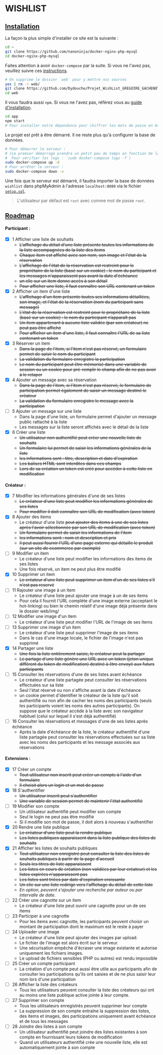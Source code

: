 # WISHLIST

## <u>Installation</u>

La façon la plus simple d'installer ce site est la suivante :
```bash
cd ~
git clone https://github.com/nanoninja/docker-nginx-php-mysql
cd docker-nginx-php-mysql
```

Faites attention à avoir `docker-compose` par la suite. Si vous ne l'avez pas, veuillez suivre ces [instructions](https://docs.docker.com/compose/install/).

```bash
# On supprime le dossier `web` pour y mettre nos sources
yes | rm -r web/
git clone https://github.com/Dydouche/Projet_WishList_GREGOIRE_GACHENOT_BERGERON web/
cd web
```

Il vous faudra aussi `npm`. Si vous ne l'avez pas, référez vous au [guide d'installation](https://www.npmjs.com/get-npm).

```bash
cd app
npm start
# Pour installer notre dépendance pour chiffrer les mots de passe en Argon2
```

Le projet est prêt à être démarré. Il ne reste plus qu'à configurer la base de données.

```bash
# Pour démarrer le serveur :
# (Le premier démarrage prendra un petit peu de temps en fonction de la connexion disponible
#  Pour vérifier les logs : `sudo docker-compose logs -f`)
sudo docker-compose up -d
# Pour arrêter le serveur :
sudo docker-compose down -v
```

Une fois que le serveur est démarré, il faudra importer la base de données `wishlist` dans phpMyAdmin à l'adresse `localhost:8080` via le fichier [`setup.sql`](setup.sql).

> L'utilisateur par défaut est `root` avec comme mot de passe `root`.

## <u>Roadmap</u>

#### Participant :

- [x] 1 Afficher une liste de souhaits
    - ~~L'affichage du détail d'une liste présente toutes les informations de la liste accompagnées de la liste des items~~
    - ~~Chaque item est affiché avec son nom, son image et l'état de la réservation~~
    - ~~L'affichage de l'état de la réservation est restreint pour le propriétaire de la liste (basé sur un cookie) : le nom du participant et les messages n'apparaissent pas avant la date d'échéance~~
    - ~~un clic sur un item donne accès à son détail~~
    - ~~Pour afficher une liste, il faut connaître son URL contenant un token~~
- [x] 2 Afficher un item d'une liste
    - ~~L'affichage d'un item présente toutes ses informations détaillées, son image, et l'état de la
    réservation (nom du participant sans message)~~
    - ~~L'état de la réservation est restreint pour le propriétaire de la liste (basé sur un cookie) : le nom du participant n’apparaît pas~~
    - ~~Un item appartenant à aucune liste validée (par son créateur) ne peut pas être affiché~~
    - ~~Pour afficher un item d'une liste, il faut connaître l'URL de sa liste contenant un token~~
- [x] 3 Réserver un item
    - ~~Dans la page de l'item, si l'item n'est pas réservé, un formulaire permet de saisir le nom du participant~~
    - ~~La validation du formulaire enregistre la participation~~
    - ~~Le nom du participant peut être mémorisé dans une variable de session ou un cookie pour pré-remplir le champ afin de ne pas avoir à le retaper~~
- [x] 4 Ajouter un message avec sa réservation
    - ~~Dans la page de l'item, si l'item n'est pas réservé, le formulaire de participation permet également de saisir un message destiné le créateur~~
    - ~~La validation du formulaire enregistre le message avec la participation~~
- [ ] 5 Ajouter un message sur une liste
    - Dans la page d'une liste, un formulaire permet d'ajouter un message public rattaché à la liste
    - Les messages sur la liste seront affichés avec le détail de la liste
- [x] 6 Créer une liste
    - ~~Un utilisateur non authentifié peut créer une nouvelle liste de souhaits~~
    - ~~Un formulaire lui permet de saisir les informations générales de la liste~~
    - ~~les informations sont : titre, description et date d'expiration~~
    - ~~Les balises HTML sont interdites dans ces champs~~
    - ~~Lors de sa création un token est créé pour accéder à cette liste en modification~~

#### Créateur :

- [x] 7 Modifier les informations générales d'une de ses listes
    - ~~Le créateur d'une liste peut modifier les informations générales de ses listes~~
    - ~~Pour modifier il doit connaître son URL de modification (avec token)~~
- [x] 8 Ajouter des items
    - Le créateur d'une liste ~~peut ajouter des items à une de ses listes après l'avoir sélectionnée par son URL de modification (avec token)~~
    - ~~Un formulaire permet de saisir les informations de l'item~~
    - ~~les informations sont : nom et description et prix~~
    - ~~il peut aussi fournir l'URL d'une page externe qui détaille  le produit (sur un site de ecommerce par exemple)~~
- [ ] 9 Modifier un item
    - Le créateur d'une liste peut modifier les informations des items de ses listes
    - Une fois réservé, un item ne peut plus être modifié
- [x] 10 Supprimer un item
    - ~~Le créateur d'une liste peut supprimer un item d'un de ses listes s'il n'est pas reservé~~
- [ ] 11 Rajouter une image à un item
    - Le créateur d'une liste peut ajouter une image à un de ses items
    - Pour cela il fournit l'URL complète d'une image externe (acceptant le hot-linking) ou bien le chemin relatif d'une image déjà présente dans le dossier web/img/
- [ ] 12 Modifier une image d'un item
    - Le créateur d'une liste peut modifier l'URL de l'image de ses items
- [ ] 13 Supprimer une image d'un item
    - Le créateur d'une liste peut supprimer l'image de ses items
    - Dans le cas d'une image locale, le fichier de l'image n'est pas supprimé
- [x] 14 Partager une liste
    - ~~Une fois la liste entièrement saisie, le créateur peut la partager~~
    - ~~Le partage d'une liste génère une URL avec un token (jeton unique différent du token de modification) destiné à être envoyé aux futurs participants~~
- [ ] 15 Consulter les réservations d'une de ses listes avant échéance
    - Le créateur d'une liste partagée peut consulter les réservations effectuées sur sa liste
    - Seul l'état réservé ou non s'affiche avant la date d'échéance
    - un cookie permet d'identifier le créateur de la liste qu'il soit authentifié ou non afin de cacher les noms des  participants (seuls les participants voient les noms des  autres participants). On suppose que le créateur accède à la  liste avec son navigateur habituel (celui sur lequel il s'est  déjà authentifié)
- [ ] 16 Consulter les réservations et messages d'une de ses listes après échéance
    - Après la date d'échéance de la liste, le créateur authentifié d'une liste partagée peut consulter les réservations effectuées sur sa liste avec les noms des participants et les message associés aux réservations

#### Extensions :

- [x] 17 Créer un compte
    - ~~Tout utilisateur non inscrit peut créer un compte à l'aide d'un formulaire~~
    - ~~Il choisit alors un login et un mot de passe~~
- [x] 18 S'authentifier
    - ~~Un utilisateur inscrit peut s'authentifier~~
    - ~~Une variable de session permet de maintenir l'état authentifié~~
- [ ] 19 Modifier son compte
    - Un utilisateur authentifié peut modifier son compte
    - Seul le login ne peut pas être modifié
    - Si il modifie son mot de passe, il doit alors à nouveau s'authentifier
- [x] 20 Rendre une liste publique
    - ~~Le créateur d'une liste peut la rendre publique~~
    - ~~Les listes publiques apparaissent dans la liste publique des listes de souhaits~~
- [x] 21 Afficher les listes de souhaits publiques
    - ~~Tout utilisateur non enregistré peut consulter la liste des listes de souhaits publiques à partir de la page d'accueil~~
    - ~~Seuls les titres de liste apparaissent~~
    - ~~Les listes en cours de création (non validées par leur créateur) et les listes expirées n'apparaissent pas~~
    - ~~Les listes sont triées par date d'expiration croissante~~
    - ~~Un clic sur une liste redirige vers l'affichage du détail de cette liste~~
    - *En option, peuvent s'ajouter une recherche par auteur ou par intervalle de date.*
- [ ] 22 Créer une cagnotte sur un item
    - Le créateur d'une liste peut ouvrir une cagnotte pour un de  ses items
- [ ] 23 Participer à une cagnotte
    - Pour les items avec cagnotte, les participants peuvent choisir un montant de participation dont le maximum est le reste à payer
- [ ] 24 Uploader une image
    - Le créateur d'une liste peut ajouter des images par upload.
    - Le fichier de l'image est alors écrit sur le serveur.
    - Une sécurisation empêche d'écraser une image existante et autorise uniquement les fichiers images.
    - Le upload de fichiers sensibles (PHP ou autres) est rendu  impossible
- [ ] 25 Créer un compte participant
    - La création d'un compte peut aussi être utile aux participants afin de consulter les participations qu'ils ont saisies et de ne plus saisir leur  nom lors d'une participation
- [ ] 26 Afficher la liste des créateurs
    - Tous les utilisateurs peuvent consulter la liste des créateurs qui ont au moins une liste publique active jointe à leur compte.
- [ ] 27 Supprimer son compte
    - Tous les utilisateurs enregistrés peuvent supprimer leur compte
    - La suppression de son compte entraîne la suppression des listes, des items et images, des participations uniquement avant échéance et de tous les messages
- [ ] 28 Joindre des listes à son compte
    - Un utilisateur authentifié peut joindre des listes existantes à son compte en fournissant leurs tokens de modification
    - Quand un utilisateurs authentifié crée une nouvelle liste, elle est automatiquement jointe à son compte